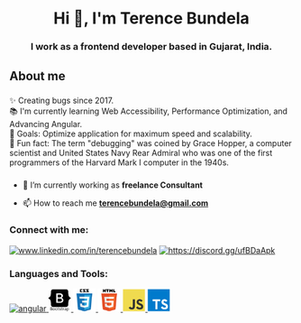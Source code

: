 <h1 align="center">Hi 👋, I'm Terence Bundela</h1>
<h3 align="center">I work as a frontend developer based in Gujarat, India.</h3>

<h2 align="left">About me</h2>

###

<p align="left">✨ Creating bugs since 2017.<br>📚 I'm currently learning Web Accessibility, Performance Optimization, and Advancing Angular.<br>🎯 Goals: Optimize application for maximum speed and scalability.<br>🎲 Fun fact: The term "debugging" was coined by Grace Hopper, a computer scientist and United States Navy Rear Admiral who was one of the first programmers of the Harvard Mark I computer in the 1940s.</p>

###

- 🔭 I’m currently working as **freelance Consultant**

- 📫 How to reach me **terencebundela@gmail.com**

<h3 align="left">Connect with me:</h3>
<p align="left">
<a href="https://linkedin.com/in/www.linkedin.com/in/terencebundela" target="blank"><img align="center" src="https://raw.githubusercontent.com/rahuldkjain/github-profile-readme-generator/master/src/images/icons/Social/linked-in-alt.svg" alt="www.linkedin.com/in/terencebundela" height="30" width="40" /></a>
<a href="https://discord.gg/https://discord.gg/ufBDaApk" target="blank"><img align="center" src="https://raw.githubusercontent.com/rahuldkjain/github-profile-readme-generator/master/src/images/icons/Social/discord.svg" alt="https://discord.gg/ufBDaApk" height="30" width="40" /></a>
</p>

<h3 align="left">Languages and Tools:</h3>
<p align="left"> <a href="https://angular.io" target="_blank" rel="noreferrer"> <img src="https://angular.io/assets/images/logos/angular/angular.svg" alt="angular" width="40" height="40"/> </a> <a href="https://getbootstrap.com" target="_blank" rel="noreferrer"> <img src="https://raw.githubusercontent.com/devicons/devicon/master/icons/bootstrap/bootstrap-plain-wordmark.svg" alt="bootstrap" width="40" height="40"/> </a> <a href="https://www.w3schools.com/css/" target="_blank" rel="noreferrer"> <img src="https://raw.githubusercontent.com/devicons/devicon/master/icons/css3/css3-original-wordmark.svg" alt="css3" width="40" height="40"/> </a> <a href="https://www.w3.org/html/" target="_blank" rel="noreferrer"> <img src="https://raw.githubusercontent.com/devicons/devicon/master/icons/html5/html5-original-wordmark.svg" alt="html5" width="40" height="40"/> </a> <a href="https://developer.mozilla.org/en-US/docs/Web/JavaScript" target="_blank" rel="noreferrer"> <img src="https://raw.githubusercontent.com/devicons/devicon/master/icons/javascript/javascript-original.svg" alt="javascript" width="40" height="40"/> </a> <a href="https://www.typescriptlang.org/" target="_blank" rel="noreferrer"> <img src="https://raw.githubusercontent.com/devicons/devicon/master/icons/typescript/typescript-original.svg" alt="typescript" width="40" height="40"/> </a> </p>
